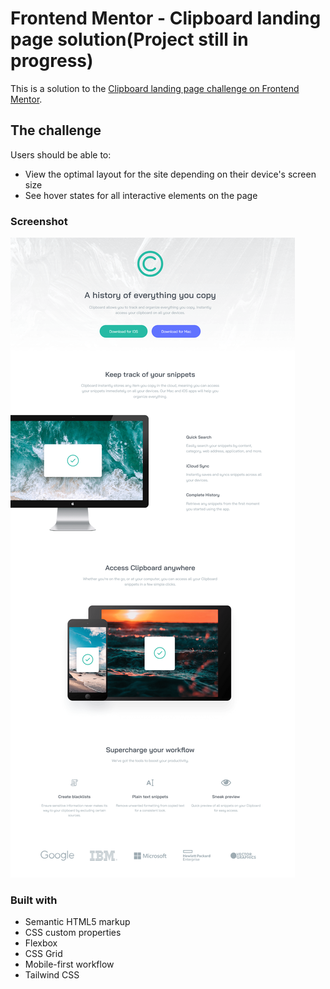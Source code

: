 # Frontend Mentor - Clipboard landing page solution(Project still in progress)

This is a solution to the [Clipboard landing page challenge on Frontend Mentor](https://www.frontendmentor.io/challenges/clipboard-landing-page-5cc9bccd6c4c91111378ecb9).

## The challenge

Users should be able to:

- View the optimal layout for the site depending on their device's screen size
- See hover states for all interactive elements on the page

### Screenshot

![Preview of web page](webpreview.png)

### Built with

- Semantic HTML5 markup
- CSS custom properties
- Flexbox
- CSS Grid
- Mobile-first workflow
- Tailwind CSS
